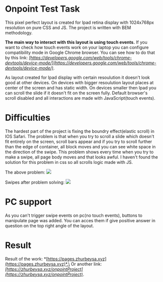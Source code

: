 # Onpoint Test Task

This pixel perfect layout is created for Ipad retina display with 1024x768px resolution on pure CSS and JS. The project is written with BEM methodology.

**The main way to interact with this layout is using touch events.** If you want to check how touch events work on your laptop you can configure compatibility mode in Google Chrome browser. You can see how to do that by this link: *[https://developers.google.com/web/tools/chrome-devtools/device-mode/](https://developers.google.com/web/tools/chrome-devtools/device-mode/)*.

As layout created for Ipad display with certain resoulution it doesn't look good at other devices. On devices with bigger resoulution layout places at center of the screen and has static width. On devices smaller then Ipad you can scroll the slide if it doesn't fit on the screen fully. Default browser's scroll disabled and all interactions are made with JavaScript(touch events).


# Difficulties
The hardest part of the project is fixing the boundry effect(elastic scroll) in IOS Safari. The problem is that when you try to scroll a slide which doesn't fit entirely on the screen, scroll bars appear and if you try to scroll further than the edge of container, all block moves and you can see white space in the direction of the swipe. This problem shows every time when you try to make a swipe, all page body moves and that looks awful. I haven't found the solution for this problem in css so all scrolls logic made with JS. 

The above problem:
![](https://user-images.githubusercontent.com/44731679/73786312-0f9a3c00-47aa-11ea-9370-482a357c8fc6.gif)

Swipes after problem solving:
![](https://user-images.githubusercontent.com/44731679/73786357-2476cf80-47aa-11ea-8361-55fbdfb1df5d.gif)


# PC support
As you can't trigger swipe events on pc(no touch events), buttons to manipulate page was added. You can acces them if give positive answer in question on the top right angle of the layout.

# Result
Result of the work: *[https://pages.zhurbeysa.xyz](https://pages.zhurbeysa.xyz)*.\
Or another link: *[https://zhurbeysa.xyz/onpointProject](https://zhurbeysa.xyz/onpointProject)*.
